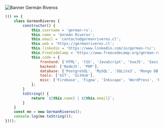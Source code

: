 ![Banner Germán Riveros](https://germanriveros.cl/wp-content/uploads/2024/11/ban-git.webp)

```javascript
(() => {
    class GermanRiveros {
        constructor() {
            this.username = 'german-rs';
            this.name = 'Germán Riveros';
            this.email = 'contacto@germanriveros.cl';
            this.web = 'https://germanriveros.cl';
            this.linkedin = 'https://www.linkedin.com/in/german-rs/';
            this.FreeCodeCamp = 'https://www.freecodecamp.org/german-rs';
            this.code = {
                frontend: ['HTML', 'CSS', 'JavaScript', 'VueJS', 'Sass', 'Bootstrap'],
                backend: ['NodeJS', 'PHP'],
                database: ['PostgreSQL', 'MySQL', 'SQLite3', 'Mongo DB'],
                tools: ['GIT', 'GitHub'],
                misc: ['Firebase', 'Figma', 'Inkscape', 'WordPress', 'Pixel Perfect', 'Accesibilidad']
            };
        }
        toString() {
            return `${this.name} | ${this.email}`;
        }
    }
    const me = new GermanRiveros();
    console.log(me.toString());
})();        
```

<!--
**german-rs/german-rs** is a ✨ _special_ ✨ repository because its `README.md` (this file) appears on your GitHub profile.

Here are some ideas to get you started:

- 🔭 I’m currently working on ...
- 🌱 I’m currently learning ...
- 👯 I’m looking to collaborate on ...
- 🤔 I’m looking for help with ...
- 💬 Ask me about ...
- 📫 How to reach me: ...
- 😄 Pronouns: ...
- ⚡ Fun fact: ...
-->
